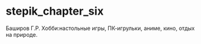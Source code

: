 # stepik_chapter_six
Баширов Г.Р. Хобби:настольные игры, ПК-игрульки, аниме, кино, отдых на природе.
